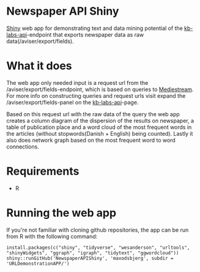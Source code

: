 # Newspaper API  Shiny
[Shiny](https://shiny.posit.co) web app for demonstrating text and data mining potential of the [kb-labs-api](http://labs.statsbiblioteket.dk/labsapi/api//api-docs?url=/labsapi/api/openapi.yaml)-endpoint that exports newspaper data as raw data(/aviser/export/fields). 

# What it does 

The web app only needed input is a request url from the /aviser/export/fields-endpoint, which is based on queries to [Mediestream](https://www2.statsbiblioteket.dk/mediestream/avis/search/cykel%20AND%20lplace%3AKøbenhavn). For more info on constructing queries and request urls visit expand the /aviser/export/fields-panel on the [kb-labs-api](http://labs.statsbiblioteket.dk/labsapi/api//api-docs?url=/labsapi/api/openapi.yaml)-page.  

Based on this request url with the raw data of the query the web app creates a column diagram of the dispersion of the results on newspaper, a table of publication place and a word cloud of the most frequent words in the articles (without stopwords(Danish + English) being counted). Lastly it also does network graph based on the most frequent word to word connections. 

# Requirements
* R

# Running the web app
If you're not familiar with cloning github repositories, the app can be run from R with the following command: 

```
install.packages(c("shiny", "tidyverse", "wesanderson", "urltools", "shinyWidgets", "ggraph", "igraph", "tidytext", "ggwordcloud"))
shiny::runGitHub('NewspaperAPIShiny', 'maxodsbjerg', subdir = 'URLDemonstrationAPP/')
```

